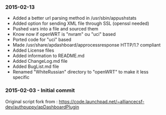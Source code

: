 ### 2015-02-13

  * Added a better url parsing method in /usr/sbin/appushstats
  * Added option for sending XML file through SSL (openssl needed)
  * Pushed vars into a file and sourced them
  * Know now if openWRT is "nvram" ou "uci" based
  * Ported code for "uci" based
  * Made /usr/share/apdashboard/approcessresponse HTTP/1.? compliant
  * Added License files
  * Added information to README.md
  * Added ChangeLog.md file
  * Added BugList.md file
  * Renamed "WhiteRussian" directory to "openWRT" to make it less specific


### 2015-02-03 - Initial commit

Original script fork from :
https://code.launchpad.net/~alliancecsf-dev/authpuppy/apDashboardPlugin

